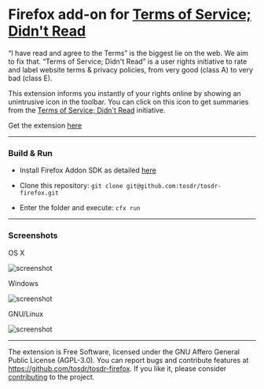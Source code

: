 # Firefox add-on for [Terms of Service; Didn't Read][tosdr]

“I have read and agree to the Terms” is the biggest lie on the web.
We aim to fix that. “Terms of Service; Didn't Read” is a user
rights initiative to rate and label website terms & privacy
policies, from very good (class A) to very bad (class E).

This extension informs you instantly of your rights online by
showing an unintrusive icon in the toolbar. You can click on this
icon to get summaries from the [Terms of Service; Didn't
Read][tosdr] initiative.

Get the extension
[here](https://addons.mozilla.org/en-US/firefox/addon/terms-of-service-didnt-read/)


[tosdr]: http://tosdr.org

-----------

### Build & Run

* Install Firefox Addon SDK as detailed [here](https://addons.mozilla.org/en-US/developers/docs/sdk/latest/dev-guide/tutorials/installation.html)

* Clone this repository: `git clone git@github.com:tosdr/tosdr-firefox.git`

* Enter the folder and execute: `cfx run`

-----------

### Screenshots

OS X

![screenshot](https://dl.dropbox.com/u/18317770/tos.png)


Windows

![screenshot](https://dl.dropbox.com/u/18317770/tos-win.png)


GNU/Linux

![screenshot](https://dl.dropbox.com/u/18317770/tos-linux.png)

-----------

The extension is Free Software, licensed under the GNU Affero
General Public License (AGPL-3.0). You can report bugs and
contribute features at <https://github.com/tosdr/tosdr-firefox>.
If you like it, please consider
[contributing](http://tosdr.org/contribute.html) to the project.

